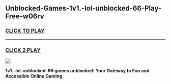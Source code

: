 
## Unblocked-Games-1v1.-lol-unblocked-66-Play-Free-w06rv
<h3>
<a href="https://premium76.site?title=1v1.-lol-unblocked-66&ref=20M">CLICK TO PLAY</a></h3>
<hr>

<h3>
<a href="https://premium76.site?title=1v1.-lol-unblocked-66&ref=20M">CLICK 2 PLAY</a>
  
</h3>

<a href="https://premium76.site?title=1v1.-lol-unblocked-66&ref=19M"><img src="https://clearcache.store/games.png"></a>


**1v1.-lol-unblocked-66 games unblocked: Your Gateway to Fun and Accessible Online Gaming**
